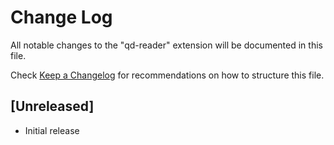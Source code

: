 # Change Log

All notable changes to the "qd-reader" extension will be documented in this file.

Check [Keep a Changelog](http://keepachangelog.com/) for recommendations on how to structure this file.

## [Unreleased]

- Initial release